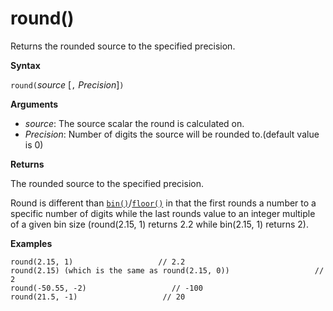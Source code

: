 # round()

Returns the rounded source to the specified precision.

**Syntax**

`round(`*source* [`,` *Precision*]`)`

**Arguments**

* *source*: The source scalar the round is calculated on.
* *Precision*: Number of digits the source will be rounded to.(default value is 0)

**Returns**

The rounded source to the specified precision.

Round is different than [`bin()`](binfunction.md)/[`floor()`](floorfunction.md) in
that the first rounds a number to a specific number of digits while the last rounds value to an integer multiple 
of a given bin size (round(2.15, 1) returns 2.2 while bin(2.15, 1) returns 2).
 

**Examples**

<!-- csl -->
```
round(2.15, 1)                   // 2.2
round(2.15) (which is the same as round(2.15, 0))                   // 2
round(-50.55, -2)                   // -100
round(21.5, -1)                   // 20
```